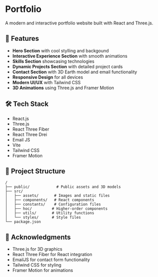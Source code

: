 # Portfolio

A modern and interactive portfolio website built with React and Three.js.

## 🌟 Features

- **Hero Section** with cool stylling and backgound 
- **Interactive Experience Section** with smooth animations
- **Skills Section** showcasing technologies
- **Dynamic Projects Section** with detailed project cards
- **Contact Section** with 3D Earth model and email functionality
- **Responsive Design** for all devices
- **Modern UI/UX** with Tailwind CSS
- **3D Animations** using Three.js and Framer Motion

## 🛠️ Tech Stack

- React.js
- Three.js
- React Three Fiber
- React Three Drei
- Email JS
- Vite
- Tailwind CSS
- Framer Motion


## 📄 Project Structure

```
/
├── public/            # Public assets and 3D models
├── src/
│   ├── assets/       # Images and static files
│   ├── components/   # React components
│   ├── constants/    # Configuration files
│   ├── hoc/         # Higher-order components
│   ├── utils/       # Utility functions
│   └── styles/      # Style files
└── package.json
```


## 🙏 Acknowledgments

- Three.js for 3D graphics
- React Three Fiber for React integration
- EmailJS for contact form functionality
- Tailwind CSS for styling
- Framer Motion for animations
